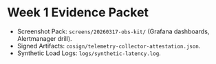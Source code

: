 # Week 1 Evidence Packet

- Screenshot Pack: `screens/20260317-obs-kit/` (Grafana dashboards, Alertmanager drill).
- Signed Artifacts: `cosign/telemetry-collector-attestation.json`.
- Synthetic Load Logs: `logs/synthetic-latency.log`.
